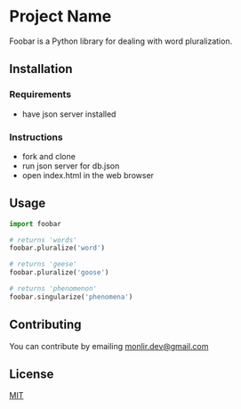 # Project Name

Foobar is a Python library for dealing with word pluralization.

## Installation
### Requirements
* have json server installed 

### Instructions
* fork and clone
* run json server for db.json
* open index.html in the web browser

## Usage

```python
import foobar

# returns 'words'
foobar.pluralize('word')

# returns 'geese'
foobar.pluralize('goose')

# returns 'phenomenon'
foobar.singularize('phenomena')
```

## Contributing
You can contribute by emailing monlir.dev@gmail.com

## License
[MIT](https://choosealicense.com/licenses/mit/)